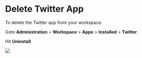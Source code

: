 # Delete Twitter App

To delete the Twitter app from your workspace:

Goto **Administration** > **Workspace** > **Apps** > **Installed** > **Twitter**

Hit **Uninstall**

![](../../../../../../.gitbook/assets/2022-02-01\_16-54-28.png)
